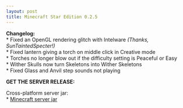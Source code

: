 ```yaml
---
layout: post
title: Minecraft Star Edition 0.2.5
---
```


**Changelog:**<br>
\* Fixed an OpenGL rendering glitch with Intelware <i>(Thanks, SunTaintedSpecter!)</i><br>
\* Fixed lantern giving a torch on middle click in Creative mode<br>
\* Torches no longer blow out if the difficulty setting is Peaceful or Easy<br>
\* Wither Skulls now turn Skeletons into Wither Skeletons<br>
\* Fixed Glass and Anvil step sounds not playing<br>

**GET THE SERVER RELEASE:**<br>

Cross-platform server jar:<br>
\* [Minecraft server jar](https://star-edition.github.io/star_edition/index.html)<br>
